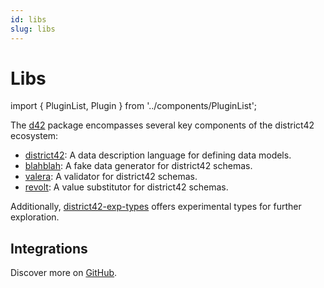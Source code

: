 ```yaml
---
id: libs
slug: libs
---
```

# Libs

import { PluginList, Plugin } from '../components/PluginList';

The [d42](https://pypi.org/project/d42/) package encompasses several key components of the district42 ecosystem:

- [district42](https://pypi.org/project/district42/): A data description language for defining data models.
- [blahblah](https://pypi.org/project/blahblah/): A fake data generator for district42 schemas.
- [valera](https://pypi.org/project/valera/): A validator for district42 schemas.
- [revolt](https://pypi.org/project/revolt/): A value substitutor for district42 schemas.

Additionally, [district42-exp-types](https://pypi.org/project/district42-exp-types/) offers experimental types for further exploration.

## Integrations

<PluginList>
    <Plugin name="vedro-valera-validator" pypi="vedro-valera-validator" desc="vedro + d42" />
    <Plugin name="aiohttp-valera-validator" pypi="aiohttp-valera-validator" desc="aiohttp + d42" />
    <Plugin name="jj-district42" pypi="jj-district42" desc="jj + d42" />
    <Plugin name="schemax" pypi="schemax" desc="JSON Schema + d42" />
</PluginList>

Discover more on [GitHub](https://github.com/topics/d42).
